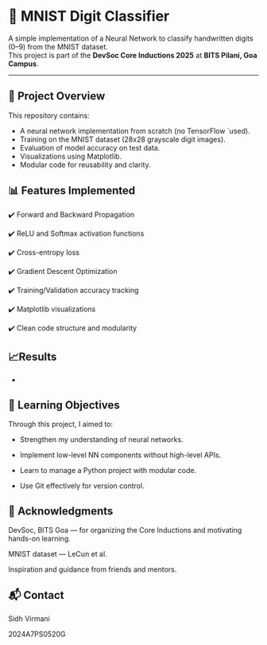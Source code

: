 # 🧠 MNIST Digit Classifier

A simple implementation of a Neural Network to classify handwritten digits (0–9) from the MNIST dataset.  
This project is part of the **DevSoc Core Inductions 2025** at **BITS Pilani, Goa Campus**.

---

## 📌 Project Overview

This repository contains:
- A neural network implementation from scratch (no TensorFlow `used).
- Training on the MNIST dataset (28x28 grayscale digit images).
- Evaluation of model accuracy on test data.
- Visualizations using Matplotlib.
- Modular code for reusability and clarity.


## 📊 Features Implemented


✔️ Forward and Backward Propagation

✔️ ReLU and Softmax activation functions

✔️ Cross-entropy loss

✔️ Gradient Descent Optimization

✔️ Training/Validation accuracy tracking

✔️ Matplotlib visualizations

✔️ Clean code structure and modularity

## 📈Results


- 


## 🎯 Learning Objectives


Through this project, I aimed to:

- Strengthen my understanding of neural networks.

- Implement low-level NN components without high-level APIs.

- Learn to manage a Python project with modular code.

- Use Git effectively for version control.


## 🙏 Acknowledgments


DevSoc, BITS Goa — for organizing the Core Inductions and motivating hands-on learning.

MNIST dataset — LeCun et al.

Inspiration and guidance from friends and mentors.

## 📬 Contact


Sidh Virmani

2024A7PS0520G



